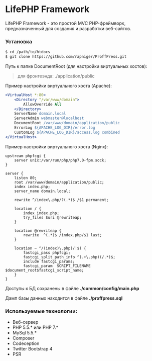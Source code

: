 LifePHP Framework
==============

LifePHP Framework - это простой MVC PHP-фреймворк, предназначенный 
для создания и разработки веб-сайтов. 

### Установка

```sh
$ cd /path/to/htdocs
$ git clone https://github.com/rapniger/ProffPress.git
```

Путь к папке DocumentRoot (для настройки виртуальных хостов):

>для фронтеэнда: ./application/public

Пример настройки виртуального хоста (Apache):

```apache
<VirtualHost *:80>
    <Directory "/var/www/domain">
        AllowOverride All
    </Directory>
    ServerName domain.local
    ServerAdmin webmaster@localhost
    DocumentRoot /var/www/domain/application/public
    ErrorLog ${APACHE_LOG_DIR}/error.log
    CustomLog ${APACHE_LOG_DIR}/access.log combined
</VirtualHost>
```

Пример настройки виртуального хоста (Nginx):

```nginx
upstream phpfcgi {
    server unix:/var/run/php/php7.0-fpm.sock;
}

server {
    listen 80;
    root /var/www/domain/application/public;
    index index.php;
    server_name domain.local;

    rewrite ^/index\.php/?(.*)$ /$1 permanent;

    location / {
        index index.php;
        try_files $uri @rewriteap;
    }

    location @rewriteap {
        rewrite  ^(.*)$ /index.php/$1 last;
    }

    location ~ ^/(index)\.php(/|$) {
        fastcgi_pass phpfcgi;
        fastcgi_split_path_info ^(.+\.php)(/.*)$;
        include fastcgi_params;
        fastcgi_param  SCRIPT_FILENAME $document_root$fastcgi_script_name;
    }
}
```

Доступы к БД сохранены в файле **./common/config/main.php**

Дамп базы данных находится в файле **./proffpress.sql**


### Используемые технологии:

 - Веб-сервер
 - PHP 5.5.* или PHP 7.*
 - MySql 5.5.*
 - Composer
 - Codeception
 - Twitter Bootstrap 4
 - PSR